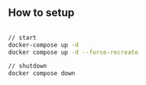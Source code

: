 ## How to setup
```sh

// start
docker-compose up -d
docker compose up -d --force-recreate

// shutdown
docker compose down
```